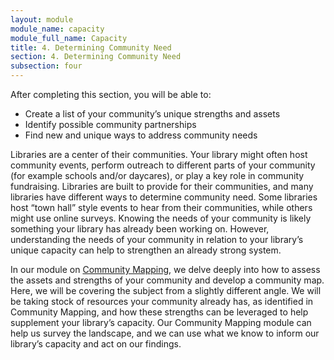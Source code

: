 ```yaml
---
layout: module
module_name: capacity
module_full_name: Capacity
title: 4. Determining Community Need
section: 4. Determining Community Need
subsection: four
---
```


<div class="objectives">

<p>After completing this section, you will be able to:</p>
<ul>
	<li>Create a list of your community’s unique strengths and assets</li>
  <li>Identify possible community partnerships</li>
  <li>Find new and unique ways to address community needs</li>
</ul>
</div>

Libraries are a center of their communities. Your library might often host community events, perform outreach to different parts of your community (for example schools and/or daycares), or play a key role in community fundraising. Libraries are built to provide for their communities, and many libraries have different ways to determine community need. Some libraries host “town hall” style events to hear from their communities, while others might use online surveys. Knowing the needs of your community is likely something your library has already been working on. However, understanding the needs of your community in relation to your library’s unique capacity can help to strengthen an already strong system.  

In our module on [Community Mapping](../communitymapping/index.html), we delve deeply into how to assess the assets and strengths of your community and develop a community map. Here, we will be covering the subject from a slightly different angle. We will be taking stock of resources your community already has, as identified in Community Mapping, and how these strengths can be leveraged to help supplement your library’s capacity. Our Community Mapping module can help us survey the landscape, and we can use  what we know to inform our library’s capacity and act on our findings.
